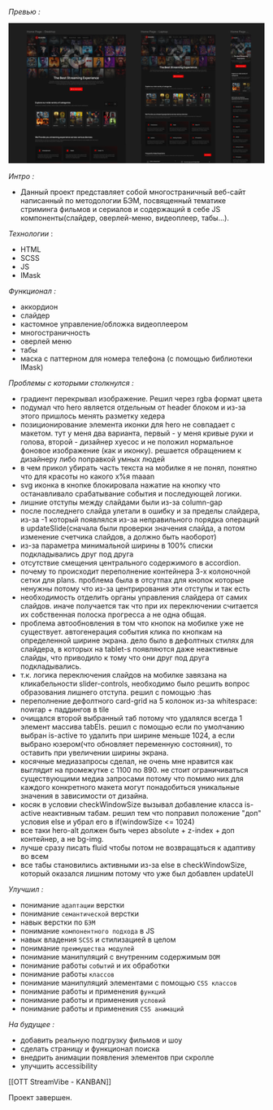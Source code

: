 *Превью :*

![previewImage](https://github.com/KrepostnoyPunk/ott-streamvibe/blob/main/preview.png?raw=true)

*Интро :*
- Данный проект представляет собой многостраничный веб-сайт написанный по методологии БЭМ, посвященный тематике стриминга фильмов и сериалов и содержащий в себе JS компоненты(слайдер, оверлей-меню, видеоплеер, табы...).

*Технологии* :
- HTML
- SCSS
- JS
- IMask

*Функционал :*
- аккордион
- слайдер
- кастомное управление/обложка видеоплеером
- многостраничность
- оверлей меню
- табы
- маска с паттерном для номера телефона (с помощью библиотеки IMask)

*Проблемы с которыми столкнулся :*
- градиент перекрывал изображение. Решил через rgba формат цвета
- подумал что hero является отдельным от header блоком и из-за этого пришлось менять разметку хедера
- позиционирование элемента иконки для hero не совпадает с макетом. тут у меня два варианта, первый - у меня кривые руки и голова, второй - дизайнер хуесос и не положил нормальное фоновое изображение (как и иконку). решается обращением к дизайнеру либо поправкой умных людей
- в чем прикол убирать часть текста на мобилке я не понял, понятно что для красоты но какого х%я maaan
- svg иконка в кнопке блокировала нажатие на кнопку что останавливало срабатывание события и последующей логики.
- лишние отступы между слайдами были из-за column-gap
- после последнего слайда улетали в ошибку и за пределы слайдера, из-за -1 который появлялся из-за неправильного порядка операций в updateSlide(сначала были проверки значения слайда, а потом изменение счетчика слайдов, а должно быть наоборот)
- из-за параметра минимальной ширины в 100% списки подкладывались друг под друга
- отсутствие смещения центрального содержимого в accordion.
- почему то происходит переполнение контейнера 3-х колоночной сетки для plans. проблема была в отсутпах для кнопок которые ненужны потому что из-за центрирования эти отступы и так есть
- необходимость отделить органы управления слайдера от самих слайдов. иначе получается так что при их переключении считается их собственная полоска прогресса а не одна общая.
- проблема автообновления в том что кнопок на мобилке уже не существует. автогенерация события клика по кнопкам на определенной ширине экрана. дело было в дефолтных стилях для слайдера, в которых на tablet-s появляются даже неактивные слайды, что приводило к тому что они друг под друга подкладывались.
- т.к. логика переключения слайдов на мобилке завязана на кликабельности slider-controls, необходимо было решить вопрос образования лишнего отступа. решил с помощью :has
- переполнение дефолтного card-grid на 5 колонок из-за whitespace: nowrap + паддингов в tile
- очищался второй выбранный таб потому что удалялся всегда 1 элемент массива tabEls. решил с помощью если по умолчанию выбран is-active то удалить при ширине меньше 1024, а если выбрано юзером(что обновляет переменную состояния), то оставить при увеличении ширины экрана.
- косячные медиазапросы сделал, не очень мне нравится как выглядит на промежутке с 1100 по 890. не стоит ограничиваться существующими медиа запросами потому что помимо них для каждого конкретного макета могут понадобиться уникальные значения в зависимости от дизайна.
- косяк в условии checkWindowSize вызывал добавление класса is-active неактивным табам. решил тем что поправил положение "доп" условия else и убрал его в if(windowSize <= 1024)
- все таки hero-alt должен быть через absolute + z-index + доп контейнер, а не bg-img.
- лучше сразу писать fluid чтобы потом не возвращаться к адаптиву во всем
- все табы становились активными из-за else в checkWindowSize, который оказался лишним потому что уже был добавлен updateUI

*Улучшил :*
- понимание `адаптации` верстки
- понимание `семантической` верстки
- навык верстки по `БЭМ`
- понимание `компонентного подхода` в JS
- навык владения `SCSS` и стилизацией в целом
- понимание `преимущества модулей`
- понимание манипуляций с внутренним содержимым `DOM`
- понимание работы `событий` и их обработки
- понимание работы `классов`
- понимание манипуляций элементами с помощью `CSS классов`
- понимание работы и применения `функций`
- понимание работы и применения `условий`
- понимание работы и применения `CSS анимаций`

*На будущее :*
- добавить реальную подгрузку фильмов и шоу
- сделать страницу и функционал поиска
- внедрить анимации появления элементов при скролле
- улучшить accessibility

[[OTT StreamVibe - KANBAN]]

Проект завершен.
